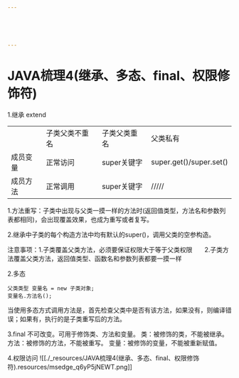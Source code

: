```yaml
---





---
```


# JAVA梳理4(继承、多态、final、权限修饰符)


1.继承 extend

|     |     |     |     |
| --- | --- | --- | --- |
|     | 子类父类不重名 | 子类父类重名 | 父类私有 |
| 成员变量 | 正常访问 | super关键字 | super.get()/super.set() |
| 成员方法 | 正常调用 | super关键字 | ///// |

1.方法重写：子类中出现与父类一摸一样的方法时(返回值类型，方法名和参数列表都相同)，会出现覆盖效果，也成为重写或者复写。

2.继承中子类的每个构造方法中均有默认的super()，调用父类的空参构造。

注意事项：1.子类覆盖父类方法，必须要保证权限大于等于父类权限
				      2.子类方法覆盖父类方法，返回值类型、函数名和参数列表都要一摸一样

2.多态
```
父类类型 变量名 = new 子类对象;
变量名.方法名();
```
当使用多态方式调用方法是，首先检查父类中是否有该方法，如果没有，则编译错误；如果有，执行的是子类重写后的方法。

3.final
不可改变。可用于修饰类、方法和变量。
类：被修饰的类，不能被继承。
方法：被修饰的方法，不能被重写。
变量：被修饰的变量，不能被重新赋值。

4.权限访问
![[./_resources/JAVA梳理4(继承、多态、final、权限修饰符).resources/msedge_q6yP5jNEWT.png]]

